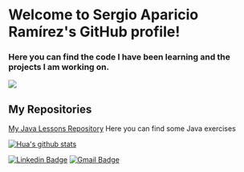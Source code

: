 # Welcome to Sergio Aparicio Ramírez's GitHub profile! 

### Here you can find the code I have been learning and the projects I am working on.

![](https://images.unsplash.com/photo-1588412079929-790b9f593d8e?ixlib=rb-4.0.3&ixid=M3wxMjA3fDB8MHxwaG90by1wYWdlfHx8fGVufDB8fHx8fA%3D%3D&auto=format&fit=crop&w=2070&q=80)

## My Repositories
[My Java Lessons Repository](https://github.com/alhkam/TokioEjerciciosJava) Here you can find some Java exercises

[![Hua's github stats](https://github-readme-stats.vercel.app/api?username=Alhkam&theme=dark&count_private=true&show_icons=true)](https://github.com/Alhkam/github-readme-stats)

[![Linkedin Badge](https://img.shields.io/badge/LinkedIn-0077B5?style=for-the-badge&logo=linkedin&logoColor=white)](https://www.linkedin.com/in/sergio-aparicio/)
[![Gmail Badge](https://img.shields.io/badge/Gmail-D14836?style=for-the-badge&logo=gmail&logoColor=white)](mailto:sergioaparicio1995@gmail.com)
<!--
**alhkam/Alhkam** is a ✨ _special_ ✨ repository because its `README.md` (this file) appears on your GitHub profile.

Here are some ideas to get you started:

- 🔭 I’m currently working on ...
- 🌱 I’m currently learning ...
- 👯 I’m looking to collaborate on ...
- 🤔 I’m looking for help with ...
- 💬 Ask me about ...
- 📫 How to reach me: ...
- 😄 Pronouns: ...
- ⚡ Fun fact: ...
-->
